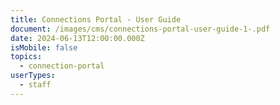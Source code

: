 ```yaml
---
title: Connections Portal - User Guide
document: /images/cms/connections-portal-user-guide-1-.pdf
date: 2024-06-13T12:00:00.000Z
isMobile: false
topics:
  - connection-portal
userTypes:
  - staff
---
```

